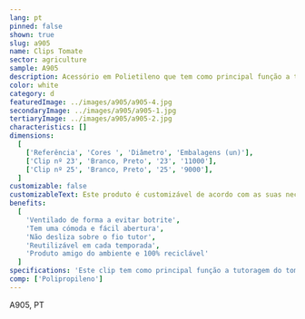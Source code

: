 ```yaml
---
lang: pt
pinned: false
shown: true
slug: a905
name: Clips Tomate
sector: agriculture
sample: A905
description: Acessório em Polietileno que tem como principal função a tutoragem frutícola.
color: white
category: d
featuredImage: ../images/a905/a905-4.jpg
secondaryImage: ../images/a905/a905-1.jpg
tertiaryImage: ../images/a905/a905-2.jpg
characteristics: []
dimensions:
  [
    ['Referência', 'Cores ', 'Diâmetro', 'Embalagens (un)'],
    ['Clip nº 23', 'Branco, Preto', '23', '11000'],
    ['Clip nº 25', 'Branco, Preto', '25', '9000'],
  ]
customizable: false
customizableText: Este produto é customizável de acordo com as suas necessidades. Contacte-nos para mais informações.
benefits:
  [
    'Ventilado de forma a evitar botrite',
    'Tem uma cómoda e fácil abertura',
    'Não desliza sobre o fio tutor',
    'Reutilizável em cada temporada',
    'Produto amigo do ambiente e 100% reciclável'
  ]
specifications: 'Este clip tem como principal função a tutoragem do tomate, pepino, beringela, outros.'
comp: ['Polipropileno']
---
```


A905, PT
